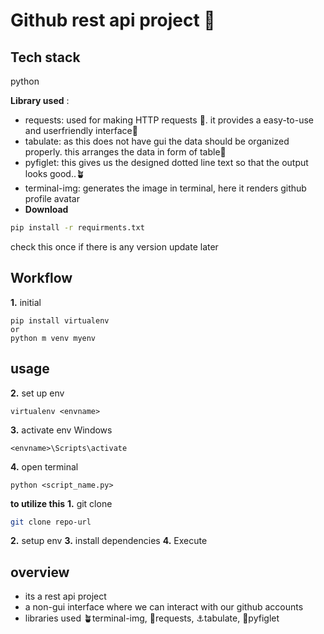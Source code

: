 # Github rest api project 💙

## Tech stack
python

**Library used** : 
- requests: used for making HTTP requests 🚀. it provides a easy-to-use and userfriendly interface🌟 
- tabulate: as this does not have gui the data should be organized properly. this arranges the data in form of table🚧
- pyfiglet: this gives us the designed dotted line text so that the output looks good..🪴
- terminal-img: generates the image in terminal, here it renders github profile avatar
- **Download**
```bash
pip install -r requirments.txt
```
check this once if there is any version update later

## Workflow
**1.** initial
```
pip install virtualenv
or
python m venv myenv
```
## usage
**2.** set up env
```
virtualenv <envname>
```

**3.** activate env
Windows
```
<envname>\Scripts\activate
```

**4.**  open terminal
```
python <script_name.py>
```

**to utilize this**
**1.** git clone
```bash
git clone repo-url
```
**2.** setup env
**3.** install dependencies
**4.** Execute

## overview
- its a rest api project
- a non-gui interface where we can interact with our github accounts
- libraries used 🪴terminal-img, 🚀requests, ⚓tabulate, 💌pyfiglet
